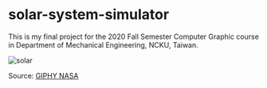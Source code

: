 # solar-system-simulator
This is my final project for the 2020 Fall Semester Computer Graphic course in Department of Mechanical Engineering, NCKU, Taiwan.
<br>

![solar](https://user-images.githubusercontent.com/81953068/210740733-a1f3bdb2-f0c6-468b-8f04-2cc1cb57ccf8.gif)

Source: [GIPHY NASA](https://giphy.com/nasa)
